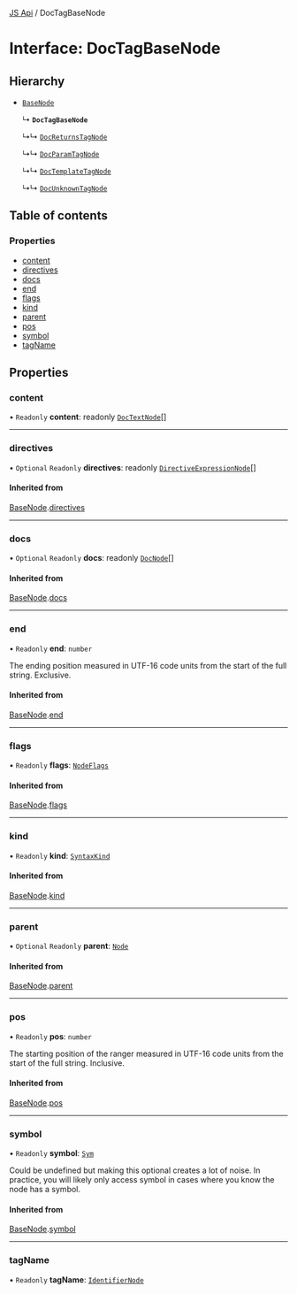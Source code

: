 [JS Api](../index.md) / DocTagBaseNode

# Interface: DocTagBaseNode

## Hierarchy

- [`BaseNode`](BaseNode.md)

  ↳ **`DocTagBaseNode`**

  ↳↳ [`DocReturnsTagNode`](DocReturnsTagNode.md)

  ↳↳ [`DocParamTagNode`](DocParamTagNode.md)

  ↳↳ [`DocTemplateTagNode`](DocTemplateTagNode.md)

  ↳↳ [`DocUnknownTagNode`](DocUnknownTagNode.md)

## Table of contents

### Properties

- [content](DocTagBaseNode.md#content)
- [directives](DocTagBaseNode.md#directives)
- [docs](DocTagBaseNode.md#docs)
- [end](DocTagBaseNode.md#end)
- [flags](DocTagBaseNode.md#flags)
- [kind](DocTagBaseNode.md#kind)
- [parent](DocTagBaseNode.md#parent)
- [pos](DocTagBaseNode.md#pos)
- [symbol](DocTagBaseNode.md#symbol)
- [tagName](DocTagBaseNode.md#tagname)

## Properties

### content

• `Readonly` **content**: readonly [`DocTextNode`](DocTextNode.md)[]

___

### directives

• `Optional` `Readonly` **directives**: readonly [`DirectiveExpressionNode`](DirectiveExpressionNode.md)[]

#### Inherited from

[BaseNode](BaseNode.md).[directives](BaseNode.md#directives)

___

### docs

• `Optional` `Readonly` **docs**: readonly [`DocNode`](DocNode.md)[]

#### Inherited from

[BaseNode](BaseNode.md).[docs](BaseNode.md#docs)

___

### end

• `Readonly` **end**: `number`

The ending position measured in UTF-16 code units from the start of the
full string. Exclusive.

#### Inherited from

[BaseNode](BaseNode.md).[end](BaseNode.md#end)

___

### flags

• `Readonly` **flags**: [`NodeFlags`](../enums/NodeFlags.md)

#### Inherited from

[BaseNode](BaseNode.md).[flags](BaseNode.md#flags)

___

### kind

• `Readonly` **kind**: [`SyntaxKind`](../enums/SyntaxKind.md)

#### Inherited from

[BaseNode](BaseNode.md).[kind](BaseNode.md#kind)

___

### parent

• `Optional` `Readonly` **parent**: [`Node`](../index.md#node)

#### Inherited from

[BaseNode](BaseNode.md).[parent](BaseNode.md#parent)

___

### pos

• `Readonly` **pos**: `number`

The starting position of the ranger measured in UTF-16 code units from the
start of the full string. Inclusive.

#### Inherited from

[BaseNode](BaseNode.md).[pos](BaseNode.md#pos)

___

### symbol

• `Readonly` **symbol**: [`Sym`](Sym.md)

Could be undefined but making this optional creates a lot of noise. In practice,
you will likely only access symbol in cases where you know the node has a symbol.

#### Inherited from

[BaseNode](BaseNode.md).[symbol](BaseNode.md#symbol)

___

### tagName

• `Readonly` **tagName**: [`IdentifierNode`](IdentifierNode.md)

